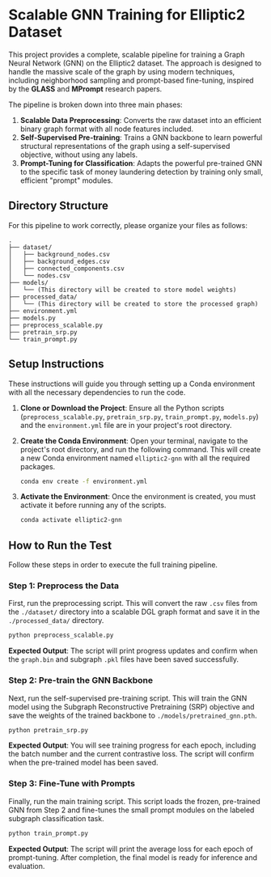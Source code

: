 # Scalable GNN Training for Elliptic2 Dataset

This project provides a complete, scalable pipeline for training a Graph Neural Network (GNN) on the Elliptic2 dataset. The approach is designed to handle the massive scale of the graph by using modern techniques, including neighborhood sampling and prompt-based fine-tuning, inspired by the **GLASS** and **MPrompt** research papers.

The pipeline is broken down into three main phases:

1.  **Scalable Data Preprocessing**: Converts the raw dataset into an efficient binary graph format with all node features included.
2.  **Self-Supervised Pre-training**: Trains a GNN backbone to learn powerful structural representations of the graph using a self-supervised objective, without using any labels.
3.  **Prompt-Tuning for Classification**: Adapts the powerful pre-trained GNN to the specific task of money laundering detection by training only small, efficient "prompt" modules.

## Directory Structure

For this pipeline to work correctly, please organize your files as follows:

```
.
├── dataset/
│   ├── background_nodes.csv
│   ├── background_edges.csv
│   ├── connected_components.csv
│   └── nodes.csv
├── models/
│   └── (This directory will be created to store model weights)
├── processed_data/
│   └── (This directory will be created to store the processed graph)
├── environment.yml
├── models.py
├── preprocess_scalable.py
├── pretrain_srp.py
└── train_prompt.py
```

## Setup Instructions

These instructions will guide you through setting up a Conda environment with all the necessary dependencies to run the code.

1.  **Clone or Download the Project**:
    Ensure all the Python scripts (`preprocess_scalable.py`, `pretrain_srp.py`, `train_prompt.py`, `models.py`) and the `environment.yml` file are in your project's root directory.

2.  **Create the Conda Environment**:
    Open your terminal, navigate to the project's root directory, and run the following command. This will create a new Conda environment named `elliptic2-gnn` with all the required packages.

    ```bash
    conda env create -f environment.yml
    ```

3.  **Activate the Environment**:
    Once the environment is created, you must activate it before running any of the scripts.

    ```bash
    conda activate elliptic2-gnn
    ```

## How to Run the Test

Follow these steps in order to execute the full training pipeline.

### Step 1: Preprocess the Data

First, run the preprocessing script. This will convert the raw `.csv` files from the `./dataset/` directory into a scalable DGL graph format and save it in the `./processed_data/` directory.

```bash
python preprocess_scalable.py
```

**Expected Output**: The script will print progress updates and confirm when the `graph.bin` and subgraph `.pkl` files have been saved successfully.

### Step 2: Pre-train the GNN Backbone

Next, run the self-supervised pre-training script. This will train the GNN model using the Subgraph Reconstructive Pretraining (SRP) objective and save the weights of the trained backbone to `./models/pretrained_gnn.pth`.

```bash
python pretrain_srp.py
```

**Expected Output**: You will see training progress for each epoch, including the batch number and the current contrastive loss. The script will confirm when the pre-trained model has been saved.

### Step 3: Fine-Tune with Prompts

Finally, run the main training script. This script loads the frozen, pre-trained GNN from Step 2 and fine-tunes the small prompt modules on the labeled subgraph classification task.

```bash
python train_prompt.py
```

**Expected Output**: The script will print the average loss for each epoch of prompt-tuning. After completion, the final model is ready for inference and evaluation.